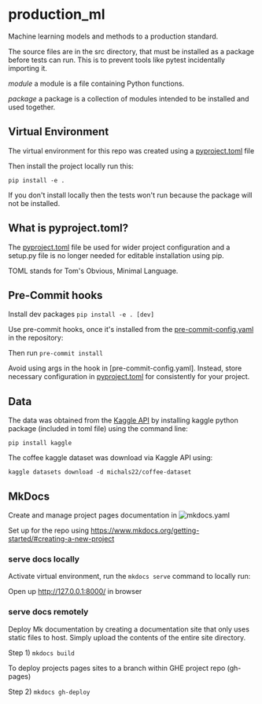 # production_ml
Machine learning models and methods to a production standard. 

The source files are in the src directory, that must be installed as a 
package before tests can run. This is to prevent tools like pytest incidentally 
importing it.

*module* a module is a file containing Python functions.

*package* a package is a collection of modules intended to be installed and
 used together.

## Virtual Environment

The virtual environment for this repo was created using a 
[pyproject.toml](pyproject.toml)  file

Then install the project locally run this:

`pip install -e .`

If you don't install locally then the tests won't run
because the package will not be installed.

## What is pyproject.toml?

The [pyproject.toml](pyproject.toml) file be used for wider project configuration
and a setup.py file is no longer needed for editable installation using pip.

TOML stands for Tom's Obvious, Minimal Language.

## Pre-Commit hooks

Install dev packages `pip install -e . [dev]`

Use pre-commit hooks, once it's installed from the 
[pre-commit-config.yaml](.pre-commit-config.yaml) in the repository:

Then run `pre-commit install`

Avoid using args in the hook in [pre-commit-config.yaml]. Instead, store
necessary configuration in [pyproject.toml](pyproject.toml) for consistently
for your project. 

## Data

The data was obtained from the 
[Kaggle API](https://github.com/Kaggle/kaggle-api#api-credentials)
 by installing kaggle python package (included in toml file) using the command
  line: 

`pip install kaggle`

The coffee kaggle dataset was download via Kaggle API using:

`kaggle datasets download -d michals22/coffee-dataset`

## MkDocs

Create and manage project pages documentation in ![mkdocs.yaml](mkdocs.yml)

Set up for the repo using https://www.mkdocs.org/getting-started/#creating-a-new-project

### serve docs locally

Activate virtual environment, run the `mkdocs serve` command to locally run:

Open up http://127.0.0.1:8000/ in browser

### serve docs remotely 

Deploy Mk documentation by creating a documentation site that only uses static
files to host. Simply upload the contents of the entire site directory.

Step 1) `mkdocs build`

To deploy projects pages sites to a branch within GHE project repo (gh-pages)

Step 2) `mkdocs gh-deploy`